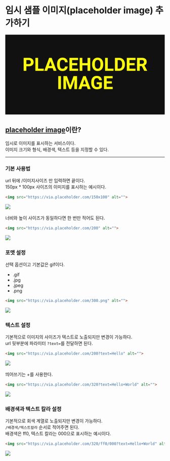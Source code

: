 # **임시 샘플 이미지(placeholder image) 추가하기**

![placeholder image](thumb.jpg)

## **[placeholder image](https://placeholder.com/)이란?**
임시로 이미지를 표시하는 서비스이다.  
이미지 크기와 형식, 배경색, 텍스트 등을 지정할 수 있다.

---

### **기본 사용법**
url 뒤에 /이미지사이즈 만 입력하면 끝이다.  
150px * 100px 사이즈의 이미지를 표시하는 예시이다.  
```html
<img src="https://via.placeholder.com/150x100" alt="">
```

![](https://via.placeholder.com/150x100)

너비와 높이 사이즈가 동일하다면 한 번만 적어도 된다.  
```html
<img src="https://via.placeholder.com/200" alt="">
```

![](https://via.placeholder.com/200)

### **포맷 설정**
선택 옵션이고 기본값은 gif이다.
* .gif
* .jpg
* .jpeg
* .png  
```html
<img src="https://via.placeholder.com/300.png" alt="">
```

![](https://via.placeholder.com/300.png)

### **텍스트 설정**
기본적으로 이미지의 사이즈가 텍스트로 노출되지만 변경이 가능하다.  
url 뒷부분에 파라미터 `?text=`를 전달하면 된다.  
```html
<img src="https://via.placeholder.com/200?text=Hello" alt="">
```

![](https://via.placeholder.com/200?text=Hello)

띄어쓰기는 +를 사용한다.  
```html
<img src="https://via.placeholder.com/320?text=Hello+World" alt="">
```

![](https://via.placeholder.com/320?text=Hello+World)

### **배경색과 텍스트 칼라 설정**
기본적으로 회색 계열로 노출되지만 변경이 가능하다.  
`/배경색/텍스트칼라` 순서로 적어주면 된다.  
배경색은 ff0, 텍스트 칼라는 000으로 표시하는 예시이다.  
```html
<img src="https://via.placeholder.com/320/ff0/000?text=Hello+World" alt="">
```

![](https://via.placeholder.com/320/ff0/000?text=Hello+World)